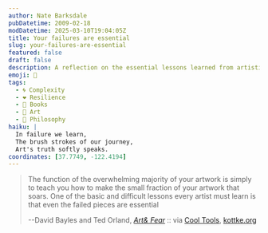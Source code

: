 ```yaml
---
author: Nate Barksdale
pubDatetime: 2009-02-18
modDatetime: 2025-03-10T19:04:05Z
title: Your failures are essential
slug: your-failures-are-essential
featured: false
draft: false
description: A reflection on the essential lessons learned from artistic failures and the journey towards creating impactful art.
emoji: 🎨
tags:
  - 🌀 Complexity
  - ❤️ Resilience
  - 📖 Books
  - 🎨 Art
  - 🤔 Philosophy
haiku: |
  In failure we learn,  
  The brush strokes of our journey,  
  Art's truth softly speaks.
coordinates: [37.7749, -122.4194]
---
```


> The function of the overwhelming majority of your artwork is simply to teach you how to make the small fraction of your artwork that soars. One of the basic and difficult lessons every artist must learn is that even the failed pieces are essential
>
> --David Bayles and Ted Orland, _[Art& Fear](https://www.google.com/search?q=%22Art%26%20Fear%22%20amazon.com)_ :: via [Cool Tools](http://www.kk.org/cooltools/archives/000216.php), [kottke.org](http://www.kottke.org/09/02/art-and-fear)
